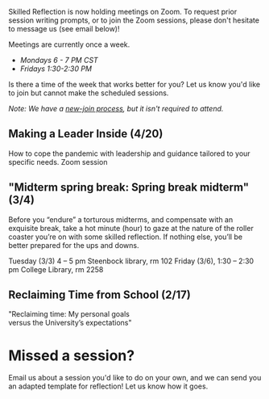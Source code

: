 

Skilled Reflection is now holding meetings on Zoom. 
To request prior session writing prompts, or to join the Zoom sessions, 
please don't hesitate to message us (see email below)!

Meetings are currently once a week.
- *Mondays 6 - 7 PM CST*
- *Fridays 1:30-2:30 PM*

Is there a time of the week that works better for you? Let us know you'd like to join but cannot make the scheduled sessions.

*Note: We have a [new-join process](membership.md), but it isn't required to attend.*

## Making a Leader Inside (4/20)  

How to cope the pandemic with leadership and guidance tailored to your specific needs.
Zoom session

## "Midterm spring break: Spring break midterm" (3/4)  
Before you “endure” a torturous midterms, and compensate with an exquisite break, take a hot minute (hour) to gaze at the nature of the roller coaster you’re on with some skilled reflection. If nothing else, you’ll be better prepared for the ups and downs. 

Tuesday (3/3) 4 – 5 pm Steenbock library, rm 102
Friday (3/6), 1:30 – 2:30 pm College Library, rm 2258

## Reclaiming Time from School (2/17)  

"Reclaiming time: My personal goals  
versus the University’s expectations"

# Missed a session?
Email us about a session you'd like to do on your own, and we can send you an adapted template for reflection! Let us know how it goes.


